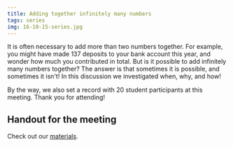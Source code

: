 ```yaml
---
title: Adding together infinitely many numbers
tags: series
img: 16-10-15-series.jpg
---
```


It is often necessary to add more than two numbers together. For example, you might have made 137 deposits to your bank account this year, and wonder how much you contributed in total. But is it possible to add infinitely many numbers together? The answer is that sometimes it is possible, and sometimes it isn't! In this discussion we investigated when, why, and how!<!--more-->

By the way, we also set a record with 20 student participants at this meeting. Thank you for attending!

## Handout for the meeting

<p>Check out our <a href="http://boisemathcircles.org/wp-content/uploads/2016/10/summation.pdf">materials</a>.</p>

